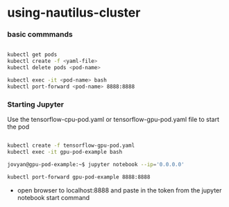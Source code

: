# using-nautilus-cluster


### basic commmands

```bash

kubectl get pods
kubectl create -f <yaml-file>
kubectl delete pods <pod-name>

kubectl exec -it <pod-name> bash
kubectl port-forward <pod-name> 8888:8888

```


### Starting Jupyter

Use the tensorflow-cpu-pod.yaml or tensorflow-gpu-pod.yaml file to start the pod

```bash

kubectl create -f tensorflow-gpu-pod.yaml
kubectl exec -it gpu-pod-example bash

jovyan@gpu-pod-example:~$ jupyter notebook --ip='0.0.0.0'

kubectl port-forward gpu-pod-example 8888:8888

```

- open browser to localhost:8888 and paste in the token from the jupyter notebook start command
